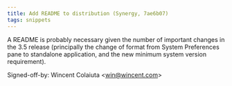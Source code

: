 ```yaml
---
title: Add README to distribution (Synergy, 7ae6b07)
tags: snippets
---
```


A README is probably necessary given the number of important changes in the 3.5 release (principally the change of format from System Preferences pane to standalone application, and the new minimum system version requirement).

Signed-off-by: Wincent Colaiuta &lt;win@wincent.com&gt;
